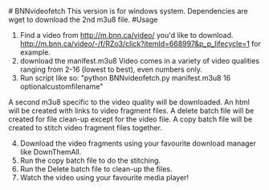 <snippet>
  <content>
# BNNvideofetch
This version is for windows system.
Dependencies are wget to download the 2nd m3u8 file.
#Usage

1. Find a video from http://m.bnn.ca/video/ you'd like to download.
http://m.bnn.ca/video/-/f/RZo3/click?itemId=668997&p_p_lifecycle=1 for example.
2. download the manifest.m3u8
Video comes in a variety of video qualities ranging from 2-16 (lowest to best), even numbers only.
3. Run script like so: "python BNNvideofetch.py manifest.m3u8 16 optionalcustomfilename"

A second m3u8 specific to the video quality will be downloaded. 
An html will be created with links to video fragment files.
A delete batch file will be created for file clean-up except for the video file.
A copy batch file will be created to stitch video fragment files together.

4. Download the video fragments using your favourite download manager like DownThemAll.
5. Run the copy batch file to do the stitching.
6. Run the Delete batch file to clean-up the files.
7. Watch the video using your favourite media player!

</content>
  <tabTrigger></tabTrigger>
</snippet>